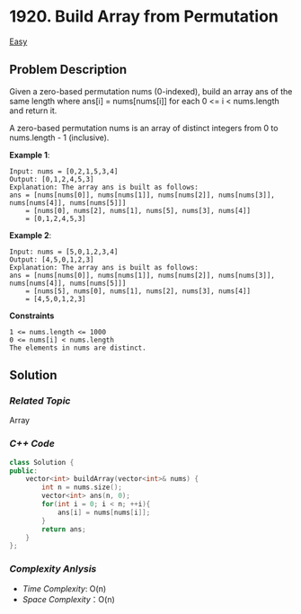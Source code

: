 # 1920. Build Array from Permutation
[Easy](https://leetcode.com/problems/build-array-from-permutation/description/)

## Problem Description

Given a zero-based permutation nums (0-indexed), build an array ans of the same length where ans[i] = nums[nums[i]] for each 0 <= i < nums.length and return it.

A zero-based permutation nums is an array of distinct integers from 0 to nums.length - 1 (inclusive).


**Example 1**:
```
Input: nums = [0,2,1,5,3,4]
Output: [0,1,2,4,5,3]
Explanation: The array ans is built as follows: 
ans = [nums[nums[0]], nums[nums[1]], nums[nums[2]], nums[nums[3]], nums[nums[4]], nums[nums[5]]]
    = [nums[0], nums[2], nums[1], nums[5], nums[3], nums[4]]
    = [0,1,2,4,5,3]
```
**Example 2**:
```
Input: nums = [5,0,1,2,3,4]
Output: [4,5,0,1,2,3]
Explanation: The array ans is built as follows:
ans = [nums[nums[0]], nums[nums[1]], nums[nums[2]], nums[nums[3]], nums[nums[4]], nums[nums[5]]]
    = [nums[5], nums[0], nums[1], nums[2], nums[3], nums[4]]
    = [4,5,0,1,2,3]
```

**Constraints**
```
1 <= nums.length <= 1000
0 <= nums[i] < nums.length
The elements in nums are distinct.
```

## Solution

### _Related Topic_
   Array

### _C++ Code_
```cpp
class Solution {
public:
    vector<int> buildArray(vector<int>& nums) {
        int n = nums.size();
        vector<int> ans(n, 0);
        for(int i = 0; i < n; ++i){
            ans[i] = nums[nums[i]];
        }
        return ans;
    }
};
```

### _Complexity Anlysis_
- _Time Complexity_: O(n)
- _Space Complexity_：O(n)
